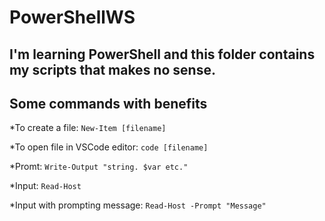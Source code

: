 # PowerShellWS

## I'm learning PowerShell and this folder contains my scripts that makes no sense.


## Some commands with benefits

*To create a file:
`New-Item [filename]`

*To open file in VSCode editor:
`code [filename]`

*Promt:
`Write-Output "string. $var etc."`

*Input:
`Read-Host`

*Input with prompting message:
`Read-Host -Prompt "Message"`